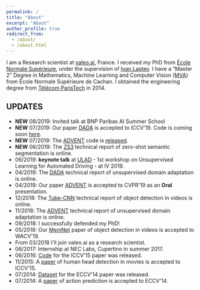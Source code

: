 ```yaml
---
permalink: /
title: "About"
excerpt: "About"
author_profile: true
redirect_from: 
  - /about/
  - /about.html
---
```

I am a Research scientist at [valeo.ai](https://www.valeo.com/en/valeo-ai/), France. I received my PhD from [École Normale Supérieure](http://www.ens.fr/en), under the supervision of [Ivan Laptev](https://www.di.ens.fr/~laptev). I have a “Master 2” Degree in Mathematics, Machine Learning and Computer Vision ([MVA](http://math.ens-paris-saclay.fr/version-francaise/formations/master-mva/)) from École Normale Supérieure de Cachan. I obtained the engineering degree from [Télécom ParisTech](https://en.wikipedia.org/wiki/T%C3%A9l%C3%A9com_ParisTech) in 2014.

## UPDATES
* **NEW** 08/2019: Invited talk at BNP Paribas AI Summer School
* **NEW** 07/2019: Our paper [DADA](https://arxiv.org/abs/1904.01886) is accepted to ICCV'19. Code is coming soon [here](https://github.com/valeoai/DADA).
* **NEW** 07/2019: The [ADVENT](https://arxiv.org/abs/1811.12833) code is [released](https://github.com/valeoai/ADVENT).
* **NEW** 06/2019: The [ZS3](https://arxiv.org/abs/1906.00817) technical report of zero-shot semantic segmentation is online.
* 06/2019: **keynote talk** at [ULAD](http://intelligent-vehicles.org/ulad-2019) - 1st workshop on Unsupervised Learning for Automated Driving - at IV 2019.
* 04/2019: The [DADA](https://arxiv.org/abs/1904.01886) technical report of unsupervised domain adaptation is online.
* 04/2019: Our paper [ADVENT](https://arxiv.org/abs/1811.12833) is accepted to CVPR'19 as an **Oral** presentation.
* 12/2018: The [Tube-CNN](https://arxiv.org/abs/1812.02619) technical report of object detection in videos is online.
* 11/2018: The [ADVENT](https://arxiv.org/abs/1811.12833) technical report of unsupervised domain adaptation is online.
* 09/2018: I successfully defended my PhD!
* 05/2018: Our [MemNet](https://arxiv.org/abs/1803.10861) paper of object detection in videos is accepted to WACV'19.
* From 03/2018 I'll join valeo.ai as a research scientist.
* 06/2017: Internship at NEC Labs, Cupertino in summer 2017.
* 06/2016: [Code](https://github.com/aosokin/cnn_head_detection) for the ICCV'15 paper was released.
* 11/2015: A [paper](https://www.di.ens.fr/willow/research/headdetection/) of human head detection in movies is accepted to ICCV'15.
* 07/2014: [Dataset](https://www.di.ens.fr/willow/research/actionsfromscenes/SUNAction.zip) for the ECCV'14 paper was released.
* 07/2014: A [paper](https://www.di.ens.fr/willow/research/actionsfromscenes) of action prediction is accepted to ECCV'14.